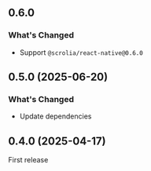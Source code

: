 ## 0.6.0

### What's Changed

- Support `@scrolia/react-native@0.6.0`

## 0.5.0 (2025-06-20)

### What's Changed

- Update dependencies

## 0.4.0 (2025-04-17)

First release
